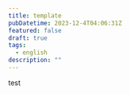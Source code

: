 ```yaml
---
title: template
pubDatetime: 2023-12-4T04:06:31Z
featured: false
draft: true
tags:
  - english
description: ""
---
```


test
